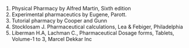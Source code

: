 1. Physical Pharmacy by Alfred Martin, Sixth edition <Br>
2. Experimental pharmaceutics by Eugene, Parott. <Br>
3. Tutorial pharmacy by Cooper and Gunn<Br>
4. Stocklosam J. Pharmaceutical calculations, Lea & Febiger, Philadelphia<Br>
5. Liberman H.A, Lachman C., Pharmaceutical Dosage forms, Tablets, Volume-1 to 3, Marcel Dekkar Inc
